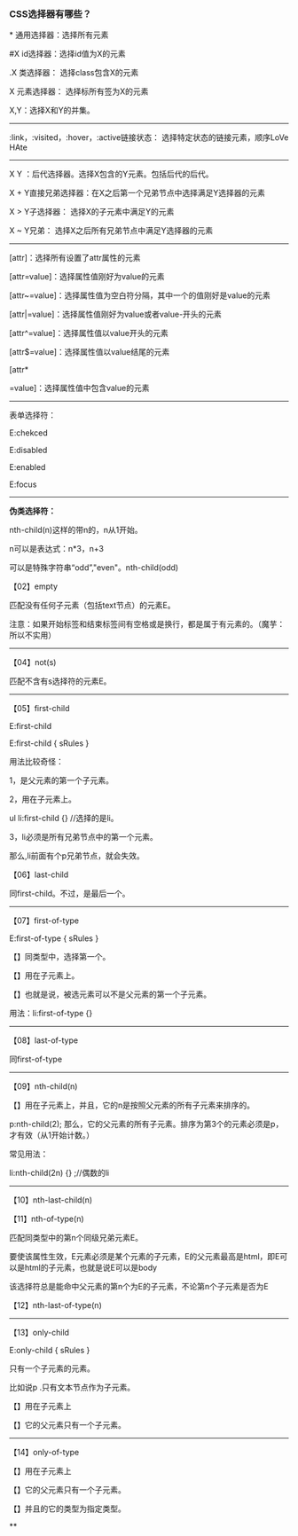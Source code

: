 ### CSS选择器有哪些？

 

\* 通用选择器：选择所有元素

 

\#X id选择器：选择id值为X的元素

 

.X 类选择器： 选择class包含X的元素

 

X 元素选择器： 选择标所有签为X的元素

 

X,Y：选择X和Y的并集。

------

:link，:visited，:hover，:active链接状态： 选择特定状态的链接元素，顺序LoVe HAte

 

------

X Y ：后代选择器。选择X包含的Y元素。包括后代的后代。

X + Y直接兄弟选择器：在X之后第一个兄弟节点中选择满足Y选择器的元素

 

X > Y子选择器： 选择X的子元素中满足Y的元素

 

X ~ Y兄弟： 选择X之后所有兄弟节点中满足Y选择器的元素

 

------

 

[attr]：选择所有设置了attr属性的元素

 

[attr=value]：选择属性值刚好为value的元素

 

[attr~=value]：选择属性值为空白符分隔，其中一个的值刚好是value的元素

 

[attr|=value]：选择属性值刚好为value或者value-开头的元素

 

[attr^=value]：选择属性值以value开头的元素

 

[attr$=value]：选择属性值以value结尾的元素

 

[attr*

=value]：选择属性值中包含value的元素

 

------

表单选择符：

E:chekced

E:disabled

E:enabled

E:focus

 

------

 

**伪类选择符：**

nth-child(n)这样的带n的，n从1开始。

n可以是表达式：n*3，n+3

可以是特殊字符串“odd”,"even"。nth-child(odd)

【02】empty

匹配没有任何子元素（包括text节点）的元素E。

注意：如果开始标签和结束标签间有空格或是换行，都是属于有元素的。（魔芋：所以不实用）

------

【04】not(s)

匹配不含有s选择符的元素E。

------

【05】first-child

E:first-child

E:first-child { sRules }

用法比较奇怪：

1，是父元素的第一个子元素。

2，用在子元素上。

ul li:first-child {} //选择的是li。

3，li必须是所有兄弟节点中的第一个元素。

那么,li前面有个p兄弟节点，就会失效。

【06】last-child

同first-child。不过，是最后一个。

------

【07】first-of-type

E:first-of-type { sRules }

【】同类型中，选择第一个。

【】用在子元素上。

【】也就是说，被选元素可以不是父元素的第一个子元素。

用法：li:first-of-type {}

------

【08】last-of-type

同first-of-type

------

【09】nth-child(n)

【】用在子元素上，并且，它的n是按照父元素的所有子元素来排序的。

p:nth-child(2);  那么，它的父元素的所有子元素。排序为第3个的元素必须是p，才有效（从1开始计数。）

常见用法：

li:nth-child(2n) {} ;//偶数的li

------

【10】nth-last-child(n)

【11】nth-of-type(n)

匹配同类型中的第n个同级兄弟元素E。

要使该属性生效，E元素必须是某个元素的子元素，E的父元素最高是html，即E可以是html的子元素，也就是说E可以是body

该选择符总是能命中父元素的第n个为E的子元素，不论第n个子元素是否为E

【12】nth-last-of-type(n)

------

【13】only-child

E:only-child { sRules }

只有一个子元素的元素。

比如说p .只有文本节点作为子元素。

【】用在子元素上

【】它的父元素只有一个子元素。

------

【14】only-of-type

【】用在子元素上

【】它的父元素只有一个子元素。

【】并且的它的类型为指定类型。

**